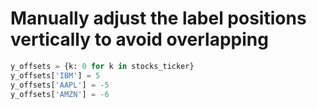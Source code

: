 # Manually adjust the label positions vertically to avoid overlapping

```python
y_offsets = {k: 0 for k in stocks_ticker}
y_offsets['IBM'] = 5
y_offsets['AAPL'] = -5
y_offsets['AMZN'] = -6
```
